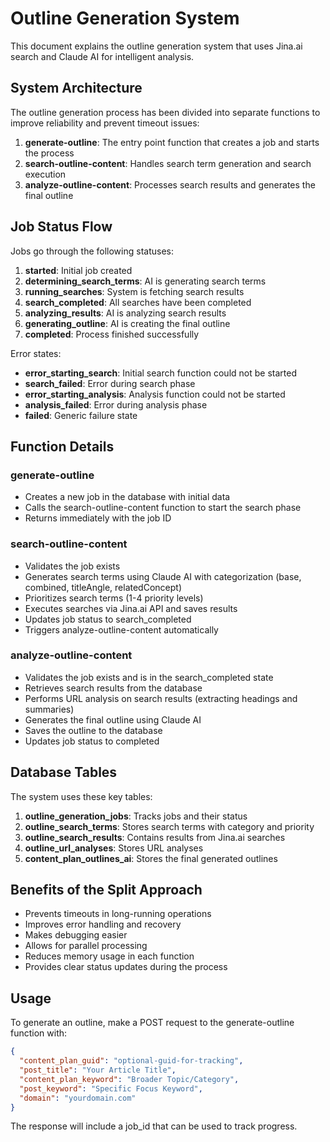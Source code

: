 # Outline Generation System

This document explains the outline generation system that uses Jina.ai search and Claude AI for intelligent analysis.

## System Architecture

The outline generation process has been divided into separate functions to improve reliability and prevent timeout issues:

1. **generate-outline**: The entry point function that creates a job and starts the process
2. **search-outline-content**: Handles search term generation and search execution
3. **analyze-outline-content**: Processes search results and generates the final outline

## Job Status Flow

Jobs go through the following statuses:

1. **started**: Initial job created
2. **determining_search_terms**: AI is generating search terms
3. **running_searches**: System is fetching search results
4. **search_completed**: All searches have been completed
5. **analyzing_results**: AI is analyzing search results
6. **generating_outline**: AI is creating the final outline
7. **completed**: Process finished successfully

Error states:
- **error_starting_search**: Initial search function could not be started
- **search_failed**: Error during search phase
- **error_starting_analysis**: Analysis function could not be started
- **analysis_failed**: Error during analysis phase
- **failed**: Generic failure state

## Function Details

### generate-outline

- Creates a new job in the database with initial data
- Calls the search-outline-content function to start the search phase
- Returns immediately with the job ID

### search-outline-content

- Validates the job exists
- Generates search terms using Claude AI with categorization (base, combined, titleAngle, relatedConcept)
- Prioritizes search terms (1-4 priority levels)
- Executes searches via Jina.ai API and saves results
- Updates job status to search_completed
- Triggers analyze-outline-content automatically

### analyze-outline-content

- Validates the job exists and is in the search_completed state
- Retrieves search results from the database
- Performs URL analysis on search results (extracting headings and summaries)
- Generates the final outline using Claude AI
- Saves the outline to the database
- Updates job status to completed

## Database Tables

The system uses these key tables:

1. **outline_generation_jobs**: Tracks jobs and their status
2. **outline_search_terms**: Stores search terms with category and priority
3. **outline_search_results**: Contains results from Jina.ai searches
4. **outline_url_analyses**: Stores URL analyses
5. **content_plan_outlines_ai**: Stores the final generated outlines

## Benefits of the Split Approach

- Prevents timeouts in long-running operations
- Improves error handling and recovery
- Makes debugging easier
- Allows for parallel processing
- Reduces memory usage in each function
- Provides clear status updates during the process

## Usage

To generate an outline, make a POST request to the generate-outline function with:

```json
{
  "content_plan_guid": "optional-guid-for-tracking",
  "post_title": "Your Article Title",
  "content_plan_keyword": "Broader Topic/Category",
  "post_keyword": "Specific Focus Keyword",
  "domain": "yourdomain.com"
}
```

The response will include a job_id that can be used to track progress.